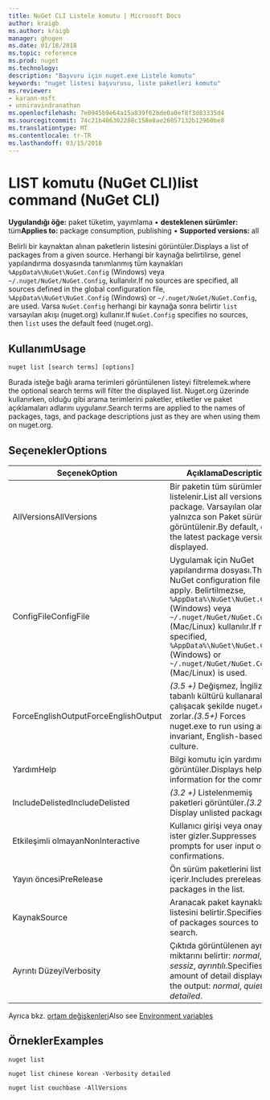 ```yaml
---
title: NuGet CLI Listele komutu | Microsoft Docs
author: kraigb
ms.author: kraigb
manager: ghogen
ms.date: 01/18/2018
ms.topic: reference
ms.prod: nuget
ms.technology: 
description: "Başvuru için nuget.exe Listele komutu"
keywords: "nuget listesi başvurusu, liste paketleri komutu"
ms.reviewer:
- karann-msft
- unniravindranathan
ms.openlocfilehash: 7e0945b9e64a15a839f62bde0a0ef8f3d83335d4
ms.sourcegitcommit: 74c21b406302288c158e8ae26057132b12960be8
ms.translationtype: MT
ms.contentlocale: tr-TR
ms.lasthandoff: 03/15/2018
---
```

# <a name="list-command-nuget-cli"></a><span data-ttu-id="9cc16-104">LIST komutu (NuGet CLI)</span><span class="sxs-lookup"><span data-stu-id="9cc16-104">list command (NuGet CLI)</span></span>

<span data-ttu-id="9cc16-105">**Uygulandığı öğe:** paket tüketim, yayımlama &bullet; **desteklenen sürümler:** tüm</span><span class="sxs-lookup"><span data-stu-id="9cc16-105">**Applies to:** package consumption, publishing &bullet; **Supported versions:** all</span></span>

<span data-ttu-id="9cc16-106">Belirli bir kaynaktan alınan paketlerin listesini görüntüler.</span><span class="sxs-lookup"><span data-stu-id="9cc16-106">Displays a list of packages from a given source.</span></span> <span data-ttu-id="9cc16-107">Herhangi bir kaynağa belirtilirse, genel yapılandırma dosyasında tanımlanmış tüm kaynakları `%AppData%\NuGet\NuGet.Config` (Windows) veya `~/.nuget/NuGet/NuGet.Config`, kullanılır.</span><span class="sxs-lookup"><span data-stu-id="9cc16-107">If no sources are specified, all sources defined in the global configuration file, `%AppData%\NuGet\NuGet.Config` (Windows) or `~/.nuget/NuGet/NuGet.Config`, are used.</span></span> <span data-ttu-id="9cc16-108">Varsa `NuGet.Config` herhangi bir kaynağa sonra belirtir `list` varsayılan akışı (nuget.org) kullanır.</span><span class="sxs-lookup"><span data-stu-id="9cc16-108">If `NuGet.Config` specifies no sources, then `list` uses the default feed (nuget.org).</span></span>

## <a name="usage"></a><span data-ttu-id="9cc16-109">Kullanım</span><span class="sxs-lookup"><span data-stu-id="9cc16-109">Usage</span></span>

```cli
nuget list [search terms] [options]
```

<span data-ttu-id="9cc16-110">Burada isteğe bağlı arama terimleri görüntülenen listeyi filtrelemek.</span><span class="sxs-lookup"><span data-stu-id="9cc16-110">where the optional search terms will filter the displayed list.</span></span> <span data-ttu-id="9cc16-111">Nuget.org üzerinde kullanırken, olduğu gibi arama terimlerini paketler, etiketler ve paket açıklamaları adlarını uygulanır.</span><span class="sxs-lookup"><span data-stu-id="9cc16-111">Search terms are applied to the names of packages, tags, and package descriptions just as they are when using them on nuget.org.</span></span>

## <a name="options"></a><span data-ttu-id="9cc16-112">Seçenekler</span><span class="sxs-lookup"><span data-stu-id="9cc16-112">Options</span></span>

| <span data-ttu-id="9cc16-113">Seçenek</span><span class="sxs-lookup"><span data-stu-id="9cc16-113">Option</span></span> | <span data-ttu-id="9cc16-114">Açıklama</span><span class="sxs-lookup"><span data-stu-id="9cc16-114">Description</span></span> |
| --- | --- |
| <span data-ttu-id="9cc16-115">AllVersions</span><span class="sxs-lookup"><span data-stu-id="9cc16-115">AllVersions</span></span> | <span data-ttu-id="9cc16-116">Bir paketin tüm sürümleri listelenir.</span><span class="sxs-lookup"><span data-stu-id="9cc16-116">List all versions of a package.</span></span> <span data-ttu-id="9cc16-117">Varsayılan olarak, yalnızca son Paket sürümü görüntülenir.</span><span class="sxs-lookup"><span data-stu-id="9cc16-117">By default, only the latest package version is displayed.</span></span> |
| <span data-ttu-id="9cc16-118">ConfigFile</span><span class="sxs-lookup"><span data-stu-id="9cc16-118">ConfigFile</span></span> | <span data-ttu-id="9cc16-119">Uygulamak için NuGet yapılandırma dosyası.</span><span class="sxs-lookup"><span data-stu-id="9cc16-119">The NuGet configuration file to apply.</span></span> <span data-ttu-id="9cc16-120">Belirtilmezse, `%AppData%\NuGet\NuGet.Config` (Windows) veya `~/.nuget/NuGet/NuGet.Config` (Mac/Linux) kullanılır.</span><span class="sxs-lookup"><span data-stu-id="9cc16-120">If not specified, `%AppData%\NuGet\NuGet.Config` (Windows) or `~/.nuget/NuGet/NuGet.Config` (Mac/Linux) is used.</span></span>|
| <span data-ttu-id="9cc16-121">ForceEnglishOutput</span><span class="sxs-lookup"><span data-stu-id="9cc16-121">ForceEnglishOutput</span></span> | <span data-ttu-id="9cc16-122">*(3.5 +)*  Değişmez, İngilizce tabanlı kültürü kullanarak çalışacak şekilde nuget.exe zorlar.</span><span class="sxs-lookup"><span data-stu-id="9cc16-122">*(3.5+)* Forces nuget.exe to run using an invariant, English-based culture.</span></span> |
| <span data-ttu-id="9cc16-123">Yardım</span><span class="sxs-lookup"><span data-stu-id="9cc16-123">Help</span></span> | <span data-ttu-id="9cc16-124">Bilgi komutu için yardımı görüntüler.</span><span class="sxs-lookup"><span data-stu-id="9cc16-124">Displays help information for the command.</span></span> |
| <span data-ttu-id="9cc16-125">IncludeDelisted</span><span class="sxs-lookup"><span data-stu-id="9cc16-125">IncludeDelisted</span></span> | <span data-ttu-id="9cc16-126">*(3.2 +)*  Listelenmemiş paketleri görüntüler.</span><span class="sxs-lookup"><span data-stu-id="9cc16-126">*(3.2+)* Display unlisted packages.</span></span> |
| <span data-ttu-id="9cc16-127">Etkileşimli olmayan</span><span class="sxs-lookup"><span data-stu-id="9cc16-127">NonInteractive</span></span> | <span data-ttu-id="9cc16-128">Kullanıcı girişi veya onayı için ister gizler.</span><span class="sxs-lookup"><span data-stu-id="9cc16-128">Suppresses prompts for user input or confirmations.</span></span> |
| <span data-ttu-id="9cc16-129">Yayın öncesi</span><span class="sxs-lookup"><span data-stu-id="9cc16-129">PreRelease</span></span> | <span data-ttu-id="9cc16-130">Ön sürüm paketlerini listede içerir.</span><span class="sxs-lookup"><span data-stu-id="9cc16-130">Includes prerelease packages in the list.</span></span> |
| <span data-ttu-id="9cc16-131">Kaynak</span><span class="sxs-lookup"><span data-stu-id="9cc16-131">Source</span></span> | <span data-ttu-id="9cc16-132">Aranacak paket kaynaklarının listesini belirtir.</span><span class="sxs-lookup"><span data-stu-id="9cc16-132">Specifies a list of packages sources to search.</span></span> |
| <span data-ttu-id="9cc16-133">Ayrıntı Düzeyi</span><span class="sxs-lookup"><span data-stu-id="9cc16-133">Verbosity</span></span> | <span data-ttu-id="9cc16-134">Çıktıda görüntülenen ayrıntı miktarını belirtir: *normal*, *sessiz*, *ayrıntılı*.</span><span class="sxs-lookup"><span data-stu-id="9cc16-134">Specifies the amount of detail displayed in the output: *normal*, *quiet*, *detailed*.</span></span> |

<span data-ttu-id="9cc16-135">Ayrıca bkz. [ortam değişkenleri](cli-ref-environment-variables.md)</span><span class="sxs-lookup"><span data-stu-id="9cc16-135">Also see [Environment variables](cli-ref-environment-variables.md)</span></span>

## <a name="examples"></a><span data-ttu-id="9cc16-136">Örnekler</span><span class="sxs-lookup"><span data-stu-id="9cc16-136">Examples</span></span>

```cli
nuget list

nuget list chinese korean -Verbosity detailed

nuget list couchbase -AllVersions
```
